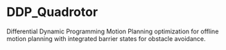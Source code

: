 # DDP_Quadrotor
Differential Dynamic Programming Motion Planning optimization for offline motion planning with integrated barrier states for obstacle avoidance.
